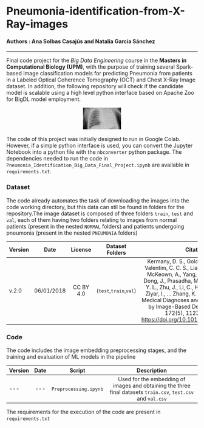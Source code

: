 # Pneumonia-identification-from-X-Ray-images
#### Authors : Ana Solbas Casajús and Natalia García Sánchez
---

Final code project for the *Big Data Engineering* course in the **Masters in Computational Biology (UPM)**, with the purpose of training several Spark-based image classification models for predicting Pneumonia from patients in a Labeled Optical Coherence Tomography (OCT) and Chest X-Ray Image dataset. In addition, the following repository will check if the candidate model is scalable using a high level python interface based on Apache Zoo for BigDL model employment.

<p align="center">
<img
  src="/picture.jpeg"
  style="display: inline-block; margin: 0 auto; max-width: 100px" p>
  
The code of this project was initially designed to run in Google Colab. However, if a simple python interface is used, you can convert the Jupyter Notebook into a python file with the `nbconverter` python package. The dependencies needed to run the code in `Pneumonia_Identification_Big_Data_Final_Project.ipynb` are available in `requirements.txt`. 

### Dataset

The code already automates the task of downloading the images into the code working directory, but this data can stil be found in folders for the repository.The image dataset is composed of three folders `train`, `test` and `val`, each of them having two folders relating to images from normal patients (present in the nested `NORMAL` folders) and patients undergoing pneumonia (present in the nested `PNEUMONIA` folders)

| Version   | Date | License | Dataset Folders | Citation | Source |  Acquired from  |
|----------|:-------------:|:------:|:------:|:------:|:------:|:------:|
| v.2.0 |  06/01/2018 | CC BY 4.0 | (`test`,`train`,`val`) | Kermany, D. S., Goldbaum, M., Cai, W., Valentim, C. C. S., Liang, H., Baxter, S. L., McKeown, A., Yang, G., Wu, X., Yan, F., Dong, J., Prasadha, M. K., Pei, J., Ting, M. Y. L., Zhu, J., Li, C., Hewett, S., Dong, J., Ziyar, I., … Zhang, K. (2018). Identifying Medical Diagnoses and Treatable Diseases by Image-Based Deep Learning. Cell, 172(5), 1122-1131.e9. https://doi.org/10.1016/j.cell.2018.02.010 | [Mendeley Data](https://data.mendeley.com/datasets/rscbjbr9sj/2) |  [Kaggle](https://www.kaggle.com/datasets/paultimothymooney/chest-xray-pneumonia) | 


### Code 
The code includes the image embedding preprocessing stages, and the training and evaluation of ML models in the pipeline

| Version   | Date | Script | Description | 
|----------|:-------------:|:------:|:------:|
| --- | --- | `Preprocessing.ipynb` | Used for the embedding of images and obtaining the three final datasets `train.csv`, `test.csv` and `val.csv`|

The requirements for the execution of the code are present in `requirements.txt`
